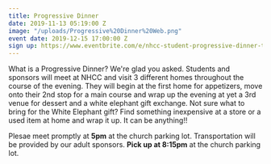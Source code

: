 ```yaml
---
title: Progressive Dinner
date: 2019-11-13 05:19:00 Z
image: "/uploads/Progressive%20Dinner%20Web.png"
event date: 2019-12-15 17:00:00 Z
sign up: https://www.eventbrite.com/e/nhcc-student-progressive-dinner-tickets-81808859501
---
```


What is a Progressive Dinner? We're glad you asked. Students and sponsors will meet at NHCC and visit 3 different homes throughout the course of the evening. They will begin at the first home for appetizers, move onto their 2nd stop for a main course and wrap up the evening at yet a 3rd venue for dessert and a white elephant gift exchange. Not sure what to bring for the White Elephant gift? Find something inexpensive at a store or a used item at home and wrap it up. It can be anything!!

Plesae meet promptly at **5pm** at the church parking lot. Transportation will be provided by our adult sponsors. **Pick up at 8:15pm** at the church parking lot.